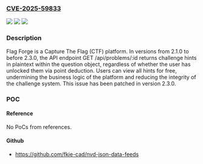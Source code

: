 ### [CVE-2025-59833](https://cve.mitre.org/cgi-bin/cvename.cgi?name=CVE-2025-59833)
![](https://img.shields.io/static/v1?label=Product&message=flagForge&color=blue)
![](https://img.shields.io/static/v1?label=Version&message=%3E%3D%202.1.0%2C%20%3C%202.3.0%20&color=brightgreen)
![](https://img.shields.io/static/v1?label=Vulnerability&message=CWE-200%3A%20Exposure%20of%20Sensitive%20Information%20to%20an%20Unauthorized%20Actor&color=brightgreen)

### Description

Flag Forge is a Capture The Flag (CTF) platform. In versions from 2.1.0 to before 2.3.0, the API endpoint GET /api/problems/:id returns challenge hints in plaintext within the question object, regardless of whether the user has unlocked them via point deduction. Users can view all hints for free, undermining the business logic of the platform and reducing the integrity of the challenge system. This issue has been patched in version 2.3.0.

### POC

#### Reference
No PoCs from references.

#### Github
- https://github.com/fkie-cad/nvd-json-data-feeds

